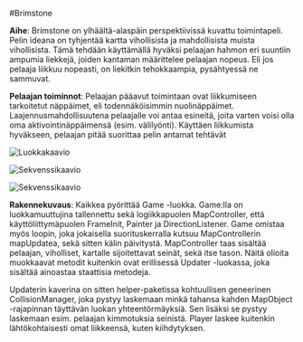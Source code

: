 #Brimstone

**Aihe**: Brimstone on ylhäältä-alaspäin perspektiivissä kuvattu toimintapeli. Pelin ideana on tyhjentää kartta vihollisista ja mahdollisista muista vihollisista. Tämä tehdään käyttämällä hyväksi pelaajan hahmon eri suuntiin ampumia liekkejä, joiden kantaman määrittelee pelaajan nopeus. Eli jos pelaaja liikkuu nopeasti, on liekitkin tehokkaampia, pysähtyessä ne sammuvat. 

**Pelaajan toiminnot**: Pelaajan pääavut toimintaan ovat liikkumiseen tarkoitetut näppäimet, eli todennäköisimmin nuolinäppäimet. Laajennusmahdollisuutena pelaajalle voi antaa esineitä, joita varten voisi olla oma aktivointinäppäimensä (esim. välilyönti). Käyttäen liikkumista hyväkseen, pelaajan pitää suorittaa pelin antamat tehtävät


![Luokkakaavio](BrimstoneClassDiagram.png "Luokkakaavio")

![Sekvenssikaavio](Sekenssikaavio.png "Sekvenssikaavio 1")

![Sekvenssikaavio](Sekvenssikaavio2.png "Sekvenssikaavio 2")

**Rakennekuvaus**: Kaikkea pyörittää Game -luokka. Game:lla on luokkamuuttujina tallennettu sekä logiikkapuolen MapController, että käyttöliittymäpuolen FrameInit, Painter ja DirectionListener. Game omistaa myös loopin, joka jokaisella suorituskerralla kutsuu MapControllerin mapUpdatea, sekä sitten kälin päivitystä. MapController taas sisältää pelaajan, viholliset, kartalle sijoitettavat seinät, sekä itse tason. Näitä olioita muokkaavat metodit kuitenkin ovat erillisessä Updater -luokassa, joka sisältää ainoastaa staattisia metodeja.

Updaterin kaverina on sitten helper-paketissa kohtuullisen geneerinen CollisionManager, joka pystyy laskemaan minkä tahansa kahden MapObject -rajapinnan täyttävän luokan yhteentörmäyksiä. Sen lisäksi se pystyy laskemaan esim. pelaajan kimmotuksia seinistä. Player laskee kuitenkin lähtökohtaisesti omat liikkeensä, kuten kiihdytyksen. 

